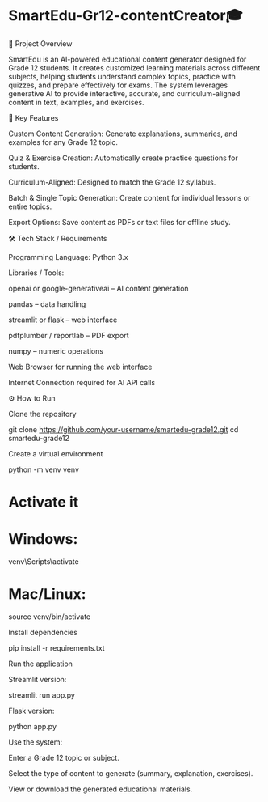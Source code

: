 # SmartEdu-Gr12-contentCreator🎓
📌 Project Overview

SmartEdu is an AI-powered educational content generator designed for Grade 12 students. It creates customized learning materials across different subjects, helping students understand complex topics, practice with quizzes, and prepare effectively for exams. The system leverages generative AI to provide interactive, accurate, and curriculum-aligned content in text, examples, and exercises.

🚀 Key Features

Custom Content Generation: Generate explanations, summaries, and examples for any Grade 12 topic.

Quiz & Exercise Creation: Automatically create practice questions for students.

Curriculum-Aligned: Designed to match the Grade 12 syllabus.

Batch & Single Topic Generation: Create content for individual lessons or entire topics.

Export Options: Save content as PDFs or text files for offline study.

🛠️ Tech Stack / Requirements

Programming Language: Python 3.x

Libraries / Tools:

openai or google-generativeai – AI content generation

pandas – data handling

streamlit or flask – web interface

pdfplumber / reportlab – PDF export

numpy – numeric operations

Web Browser for running the web interface

Internet Connection required for AI API calls

⚙️ How to Run

Clone the repository

git clone https://github.com/your-username/smartedu-grade12.git
cd smartedu-grade12


Create a virtual environment

python -m venv venv
# Activate it
# Windows:
venv\Scripts\activate
# Mac/Linux:
source venv/bin/activate


Install dependencies

pip install -r requirements.txt


Run the application

Streamlit version:

streamlit run app.py


Flask version:

python app.py


Use the system:

Enter a Grade 12 topic or subject.

Select the type of content to generate (summary, explanation, exercises).

View or download the generated educational materials.
